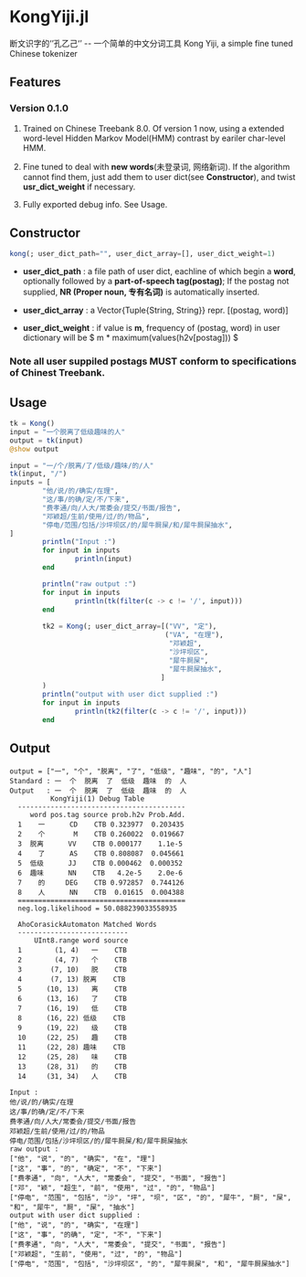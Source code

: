 # KongYiji.jl
断文识字的‘’孔乙己‘’ -- 一个简单的中文分词工具
Kong Yiji, a simple fine tuned Chinese tokenizer

## Features

### Version 0.1.0
                
1. Trained on Chinese Treebank 8.0. Of version 1 now, using a extended word-level Hidden Markov Model(HMM) contrast by eariler char-level HMM. 

2. Fine tuned to deal with **new words**(未登录词, 网络新词). If the algorithm cannot find them, just add them to user dict(see **Constructor**), and twist **usr_dict_weight** if necessary.

3. Fully exported debug info. See Usage.

## Constructor
```julia
kong(; user_dict_path="", user_dict_array=[], user_dict_weight=1)
```
        
+  **user_dict_path** : a file path of user dict, eachline of which begin a **word**, optionally followed by a **part-of-speech tag(postag)**;
                               If the postag not supplied, **NR (Proper noun, 专有名词)** is automatically inserted. 
+ **user_dict_array** : a Vector{Tuple{String, String}} repr. [(postag, word)]
        
+ **user_dict_weight** : if value is **m**, frequency of (postag, word) in user dictionary will be $ m * maximum(values(h2v[postag])) $

### Note all user suppiled postags MUST conform to specifications of Chinest Treebank.

## Usage

``` Julia
tk = Kong()
input = "一个脱离了低级趣味的人"
output = tk(input)
@show output

input = "一/个/脱离/了/低级/趣味/的/人"
tk(input, "/")
inputs = [
        "他/说/的/确实/在理",
        "这/事/的确/定/不/下来",
        "费孝通/向/人大/常委会/提交/书面/报告",
        "邓颖超/生前/使用/过/的/物品",
        "停电/范围/包括/沙坪坝区/的/犀牛屙屎/和/犀牛屙屎抽水",
]
        println("Input :")
        for input in inputs
                println(input)
        end

        println("raw output :")
        for input in inputs
                println(tk(filter(c -> c != '/', input)))
        end
        
        tk2 = Kong(; user_dict_array=[("VV", "定"),
                                      ("VA", "在理"),
                                       "邓颖超",
                                       "沙坪坝区", 
                                       "犀牛屙屎",
                                       "犀牛屙屎抽水",
                                     ]
        )
        println("output with user dict supplied :")
        for input in inputs
                println(tk2(filter(c -> c != '/', input)))
        end
```

## Output
```
output = ["一", "个", "脱离", "了", "低级", "趣味", "的", "人"]
Standard : 一  个  脱离  了  低级  趣味  的  人
Output   : 一  个  脱离  了  低级  趣味  的  人
          KongYiji(1) Debug Table
  -----------------------------------------
     word pos.tag source prob.h2v Prob.Add.
  1    一      CD    CTB 0.323977  0.203435
  2    个       M    CTB 0.260022  0.019667
  3  脱离      VV    CTB 0.000177    1.1e-5
  4    了      AS    CTB 0.808087  0.045661
  5  低级      JJ    CTB 0.000462  0.000352
  6  趣味      NN    CTB   4.2e-5    2.0e-6
  7    的     DEG    CTB 0.972857  0.744126
  8    人      NN    CTB  0.01615  0.004388
  =========================================
  neg.log.likelihood = 50.088239033558935

  AhoCorasickAutomaton Matched Words
  ---------------------------
      UInt8.range word source
  1        (1, 4)   一    CTB
  2        (4, 7)   个    CTB
  3       (7, 10)   脱    CTB
  4       (7, 13) 脱离    CTB
  5      (10, 13)   离    CTB
  6      (13, 16)   了    CTB
  7      (16, 19)   低    CTB
  8      (16, 22) 低级    CTB
  9      (19, 22)   级    CTB
  10     (22, 25)   趣    CTB
  11     (22, 28) 趣味    CTB
  12     (25, 28)   味    CTB
  13     (28, 31)   的    CTB
  14     (31, 34)   人    CTB

Input :
他/说/的/确实/在理
这/事/的确/定/不/下来
费孝通/向/人大/常委会/提交/书面/报告
邓颖超/生前/使用/过/的/物品
停电/范围/包括/沙坪坝区/的/犀牛屙屎/和/犀牛屙屎抽水
raw output :
["他", "说", "的", "确实", "在", "理"]
["这", "事", "的", "确定", "不", "下来"]
["费孝通", "向", "人大", "常委会", "提交", "书面", "报告"]
["邓", "颖", "超生", "前", "使用", "过", "的", "物品"]
["停电", "范围", "包括", "沙", "坪", "坝", "区", "的", "犀牛", "屙", "屎", "和", "犀牛", "屙", "屎", "抽水"]
output with user dict supplied :
["他", "说", "的", "确实", "在理"]
["这", "事", "的确", "定", "不", "下来"]
["费孝通", "向", "人大", "常委会", "提交", "书面", "报告"]
["邓颖超", "生前", "使用", "过", "的", "物品"]
["停电", "范围", "包括", "沙坪坝区", "的", "犀牛屙屎", "和", "犀牛屙屎抽水"]
```
<!--stackedit_data:
eyJoaXN0b3J5IjpbLTYzMjczMzAzM119
-->